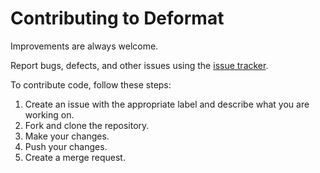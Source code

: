 # Contributing to Deformat

Improvements are always welcome.

Report bugs, defects, and other issues using the
[issue tracker](https://gitlab.com/johnjago/deformat/issues).

To contribute code, follow these steps:

  1. Create an issue with the appropriate label and describe what you are
     working on.
  2. Fork and clone the repository.
  3. Make your changes.
  4. Push your changes.
  5. Create a merge request.

